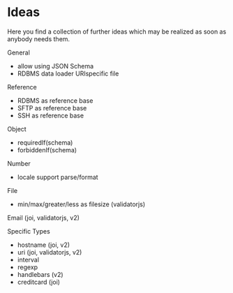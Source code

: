 # Ideas

Here you find a collection of further ideas which may be realized as soon as anybody needs them.

General
- allow using JSON Schema
- RDBMS data loader URIspecific file

Reference
- RDBMS as reference base
- SFTP as reference base
- SSH as reference base

Object
- requiredIf(schema)
- forbiddenIf(schema)

Number
- locale support parse/format

File
- min/max/greater/less as filesize (validatorjs)

Email (joi, validatorjs, v2)

Specific Types
- hostname (joi, v2)
- uri (joi, validatorjs, v2)
- interval
- regexp
- handlebars (v2)
- creditcard (joi)
